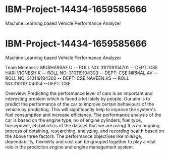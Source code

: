 # IBM-Project-14434-1659585666
Machine Learning based Vehicle Performance Analyzer
# IBM-Project-14434-1659585666
Machine Learning based Vehicle Performance Analyzer

Team Members:
MUSHARRAF.U -- ROLL NO: 310119104701 -- DEPT: CSE
HARI VIGNESH.K -- ROLL NO: 310119104303 -- DEPT: CSE
NIRMAL.AV -- ROLL NO: 310119104302 -- DEPT: CSE
NAVEEN.KS -- ROLL NO:310119104054 --DEPT: CSE

Overview:
Predicting the performance level of cars is an important and interesting problem which is faced a lot lately by people. 
Our aim is to predict the performance of the car to improve certain behaviours of the vehicle by predicting. 
This will significantly help to improve the system's fuel consumption and increase efficiency.
The performance analysis of the car is based on the engine type, no of engine cylinders, fuel type, horsepower, etc(which is of the dataset that we are using) 
It is an ongoing process of obtaining, researching, analyzing, and recording health based on the above three factors.
The performance objectives like mileage, dependability, flexibility and cost can be grouped together to play a vital role in 
the prediction engine and engine management system.
